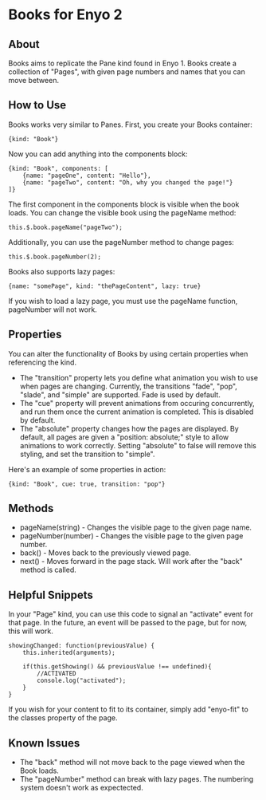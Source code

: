 Books for Enyo 2
================

About
-----

Books aims to replicate the Pane kind found in Enyo 1. Books create a collection of "Pages", with given page numbers and names that you can move between.

How to Use
----------

Books works very similar to Panes. First, you create your Books container:

	{kind: "Book"}

Now you can add anything into the components block:

	{kind: "Book", components: [
	    {name: "pageOne", content: "Hello"},
	    {name: "pageTwo", content: "Oh, why you changed the page!"}
	]}
	
The first component in the components block is visible when the book loads. You can change the visible book using the pageName method: 

	this.$.book.pageName("pageTwo");

Additionally, you can use the pageNumber method to change pages:
	
	this.$.book.pageNumber(2);

Books also supports lazy pages:

	{name: "somePage", kind: "thePageContent", lazy: true}

If you wish to load a lazy page, you must use the pageName function, pageNumber will not work.

Properties
----------

You can alter the functionality of Books by using certain properties when referencing the kind.

- The "transition" property lets you define what animation you wish to use when pages are changing. Currently, the transitions "fade", "pop", "slade", and "simple" are supported. Fade is used by default.
- The "cue" property will prevent animations from occuring concurrently, and run them once the current animation is completed. This is disabled by default.
- The "absolute" property changes how the pages are displayed. By default, all pages are given a "position: absolute;" style to allow animations to work correctly. Setting "absolute" to false will remove this styling, and set the transition to "simple".

Here's an example of some properties in action:

	{kind: "Book", cue: true, transition: "pop"}

Methods
-------
	
- pageName(string) - Changes the visible page to the given page name.
- pageNumber(number) - Changes the visible page to the given page number. 
- back() - Moves back to the previously viewed page.
- next() - Moves forward in the page stack. Will work after the "back" method is called.

Helpful Snippets
----------------

In your "Page" kind, you can use this code to signal an "activate" event for that page. In the future, an event will be passed to the page, but for now, this will work.
	
	showingChanged: function(previousValue) {
		this.inherited(arguments);

		if(this.getShowing() && previousValue !== undefined){
			//ACTIVATED
			console.log("activated");
		}
	}

If you wish for your content to fit to its container, simply add "enyo-fit" to the classes property of the page.

Known Issues
------------

- The "back" method will not move back to the page viewed when the Book loads.
- The "pageNumber" method can break with lazy pages. The numbering system doesn't work as expectected.
